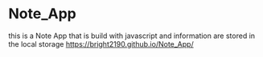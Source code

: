 # Note_App
this is a Note App that is build with javascript and information are stored in the local storage
https://bright2190.github.io/Note_App/
